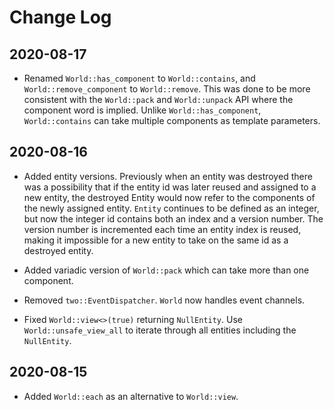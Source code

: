 # Change Log

2020-08-17
----------

* Renamed `World::has_component` to `World::contains`, and `World::remove_component` to `World::remove`. This was done to be more consistent with the `World::pack` and `World::unpack` API where the component word is implied. Unlike `World::has_component`, `World::contains` can take multiple components as template parameters.

2020-08-16
----------

* Added entity versions. Previously when an entity was destroyed there was a possibility that if the entity id was later reused and assigned to a new entity, the destroyed Entity would now refer to the components of the newly assigned entity. `Entity` continues to be defined as an integer, but now the integer id contains both an index and a version number. The version number is incremented each time an entity index is reused, making it impossible for a new entity to take on the same id as a destroyed entity.
* Added variadic version of `World::pack` which can take more than one component.

* Removed `two::EventDispatcher`. `World` now handles event channels.

* Fixed `World::view<>(true)` returning `NullEntity`. Use `World::unsafe_view_all` to iterate through all entities including the `NullEntity`.

2020-08-15
----------

* Added `World::each` as an alternative to `World::view`.
